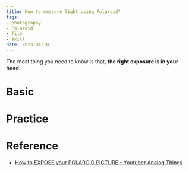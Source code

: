 ```yaml
---
title: How to measure light using Polaroid?
tags:
- photography
- Polaroid
- film
- skill
date: 2023-04-10
---
```


The most thing you need to know is that, **the right exposure is in your head**.

# Basic



# Practice


# Reference

* [How to EXPOSE your POLAROID PICTURE - Youtuber Analog Things](https://www.youtube.com/watch?v=iqU5YRG8WiE)

